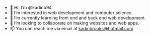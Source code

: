 - 👋 Hi, I’m @kadinb94
- 👀 I’m interested in web development and computer science.
- 🌱 I’m currently learning front end and back end web development.
- 💞️ I’m looking to collaborate on making websites and web apps.
- 📫 You can reach me via email at kadinbrooks@hotmail.com

<!---
kadinb94/kadinb94 is a ✨ special ✨ repository because its `README.md` (this file) appears on your GitHub profile.
You can click the Preview link to take a look at your changes.
--->
